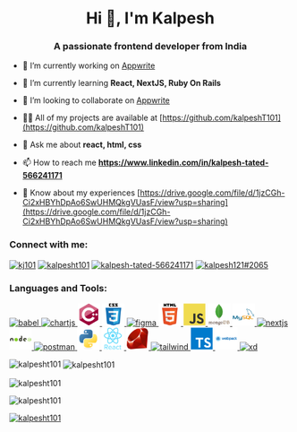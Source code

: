 <h1 align="center">Hi 👋, I'm Kalpesh</h1>
<h3 align="center">A passionate frontend developer from India</h3>

- 🔭 I’m currently working on [Appwrite](https://github.com/appwrite/appwrite)

- 🌱 I’m currently learning **React, NextJS, Ruby On Rails**

- 👯 I’m looking to collaborate on [Appwrite](https://github.com/appwrite/appwrite)

- 👨‍💻 All of my projects are available at [https://github.com/kalpeshT101](https://github.com/kalpeshT101)

- 💬 Ask me about **react, html, css**

- 📫 How to reach me **https://www.linkedin.com/in/kalpesh-tated-566241171**

- 📄 Know about my experiences [https://drive.google.com/file/d/1jzCGh-Ci2xHBYhDpAo6SwUHMQkgVUasF/view?usp=sharing](https://drive.google.com/file/d/1jzCGh-Ci2xHBYhDpAo6SwUHMQkgVUasF/view?usp=sharing)

<h3 align="left">Connect with me:</h3>
<p align="left">
<a href="https://codepen.io/kj101" target="blank"><img align="center" src="https://raw.githubusercontent.com/rahuldkjain/github-profile-readme-generator/master/src/images/icons/Social/codepen.svg" alt="kj101" height="30" width="40" /></a>
<a href="https://dev.to/kalpesht101" target="blank"><img align="center" src="https://cdn.jsdelivr.net/npm/simple-icons@3.0.1/icons/dev-dot-to.svg" alt="kalpesht101" height="30" width="40" /></a>
<a href="https://linkedin.com/in/kalpesh-tated-566241171" target="blank"><img align="center" src="https://raw.githubusercontent.com/rahuldkjain/github-profile-readme-generator/master/src/images/icons/Social/linked-in-alt.svg" alt="kalpesh-tated-566241171" height="30" width="40" /></a>
<a href="https://discord.gg/kalpesh121#2065" target="blank"><img align="center" src="https://raw.githubusercontent.com/rahuldkjain/github-profile-readme-generator/master/src/images/icons/Social/discord.svg" alt="kalpesh121#2065" height="30" width="40" /></a>
</p>

<h3 align="left">Languages and Tools:</h3>
<p align="left"> <a href="https://babeljs.io/" target="_blank"> <img src="https://www.vectorlogo.zone/logos/babeljs/babeljs-icon.svg" alt="babel" width="40" height="40"/> </a> <a href="https://www.chartjs.org" target="_blank"> <img src="https://www.chartjs.org/media/logo-title.svg" alt="chartjs" width="40" height="40"/> </a> <a href="https://www.w3schools.com/cpp/" target="_blank"> <img src="https://raw.githubusercontent.com/devicons/devicon/master/icons/cplusplus/cplusplus-original.svg" alt="cplusplus" width="40" height="40"/> </a> <a href="https://www.w3schools.com/css/" target="_blank"> <img src="https://raw.githubusercontent.com/devicons/devicon/master/icons/css3/css3-original-wordmark.svg" alt="css3" width="40" height="40"/> </a> <a href="https://www.figma.com/" target="_blank"> <img src="https://www.vectorlogo.zone/logos/figma/figma-icon.svg" alt="figma" width="40" height="40"/> </a> <a href="https://www.w3.org/html/" target="_blank"> <img src="https://raw.githubusercontent.com/devicons/devicon/master/icons/html5/html5-original-wordmark.svg" alt="html5" width="40" height="40"/> </a> <a href="https://developer.mozilla.org/en-US/docs/Web/JavaScript" target="_blank"> <img src="https://raw.githubusercontent.com/devicons/devicon/master/icons/javascript/javascript-original.svg" alt="javascript" width="40" height="40"/> </a> <a href="https://www.mongodb.com/" target="_blank"> <img src="https://raw.githubusercontent.com/devicons/devicon/master/icons/mongodb/mongodb-original-wordmark.svg" alt="mongodb" width="40" height="40"/> </a> <a href="https://www.mysql.com/" target="_blank"> <img src="https://raw.githubusercontent.com/devicons/devicon/master/icons/mysql/mysql-original-wordmark.svg" alt="mysql" width="40" height="40"/> </a> <a href="https://nextjs.org/" target="_blank"> <img src="https://cdn.worldvectorlogo.com/logos/nextjs-3.svg" alt="nextjs" width="40" height="40"/> </a> <a href="https://nodejs.org" target="_blank"> <img src="https://raw.githubusercontent.com/devicons/devicon/master/icons/nodejs/nodejs-original-wordmark.svg" alt="nodejs" width="40" height="40"/> </a> <a href="https://postman.com" target="_blank"> <img src="https://www.vectorlogo.zone/logos/getpostman/getpostman-icon.svg" alt="postman" width="40" height="40"/> </a> <a href="https://www.python.org" target="_blank"> <img src="https://raw.githubusercontent.com/devicons/devicon/master/icons/python/python-original.svg" alt="python" width="40" height="40"/> </a> <a href="https://reactjs.org/" target="_blank"> <img src="https://raw.githubusercontent.com/devicons/devicon/master/icons/react/react-original-wordmark.svg" alt="react" width="40" height="40"/> </a> <a href="https://www.ruby-lang.org/en/" target="_blank"> <img src="https://raw.githubusercontent.com/devicons/devicon/master/icons/ruby/ruby-original.svg" alt="ruby" width="40" height="40"/> </a> <a href="https://tailwindcss.com/" target="_blank"> <img src="https://www.vectorlogo.zone/logos/tailwindcss/tailwindcss-icon.svg" alt="tailwind" width="40" height="40"/> </a> <a href="https://www.typescriptlang.org/" target="_blank"> <img src="https://raw.githubusercontent.com/devicons/devicon/master/icons/typescript/typescript-original.svg" alt="typescript" width="40" height="40"/> </a> <a href="https://webpack.js.org" target="_blank"> <img src="https://raw.githubusercontent.com/devicons/devicon/d00d0969292a6569d45b06d3f350f463a0107b0d/icons/webpack/webpack-original-wordmark.svg" alt="webpack" width="40" height="40"/> </a> <a href="https://www.adobe.com/products/xd.html" target="_blank"> <img src="https://cdn.worldvectorlogo.com/logos/adobe-xd.svg" alt="xd" width="40" height="40"/> </a> </p>

<p><img align="left" src="https://github-readme-stats.vercel.app/api/top-langs?username=kalpesht101&show_icons=true&locale=en&layout=compact" alt="kalpesht101" /></p>

<p>&nbsp;<img align="center" src="https://github-readme-stats.vercel.app/api?username=kalpesht101&show_icons=true&locale=en" alt="kalpesht101" /></p>

<p><img align="center" src="https://github-readme-streak-stats.herokuapp.com/?user=kalpesht101&" alt="kalpesht101" /></p>

<p align="left"> <img src="https://komarev.com/ghpvc/?username=kalpesht101&label=Profile%20views&color=0e75b6&style=flat" alt="kalpesht101" /> </p>

<p align="left"> <a href="https://github.com/ryo-ma/github-profile-trophy"><img src="https://github-profile-trophy.vercel.app/?username=kalpesht101" alt="kalpesht101" /></a> </p>

